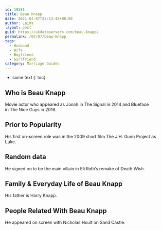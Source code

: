 ```yaml
---
id: 19581
title: Beau Knapp
date: 2021-04-07T23:13:42+00:00
author: Laima
layout: post
guid: https://ukdataservers.com/beau-knapp/
permalink: /04/07/beau-knapp
tags:
  - Husband
  - Wife
  - Boyfriend
  - Girlfriend
category: Marriage Guides
---
```


* some text
{: toc}


## Who is Beau Knapp
                  
                  
                  
Movie actor who appeared as Jonah in The Signal in 2014 and Blueface in The Nice Guys in 2016. 
                  
              
            
              
            
                
                
                
## Prior to Popularity
                  
                  
                  
His first on-screen role was in the 2009 short film The J.H. Gunn Project as Luke.
                  
              
            
              
            
                
                
                
## Random data
                  
                  
                  
He signed on to be the main villain in Eli Roth&#8217;s remake of Death Wish.
                  
              
            
              
            
                
                
                
## Family & Everyday Life of Beau Knapp
                  
                  
                  
His father is Harry Knapp.
                  
              
            
              
            
                
                
                
## People Related With Beau Knapp
                  
                  
                  
He appeared on screen with Nicholas Hoult on Sand Castle. 
                  
              
            
              
            
                
              
            
              
              
            
            
              
            
          
          
          